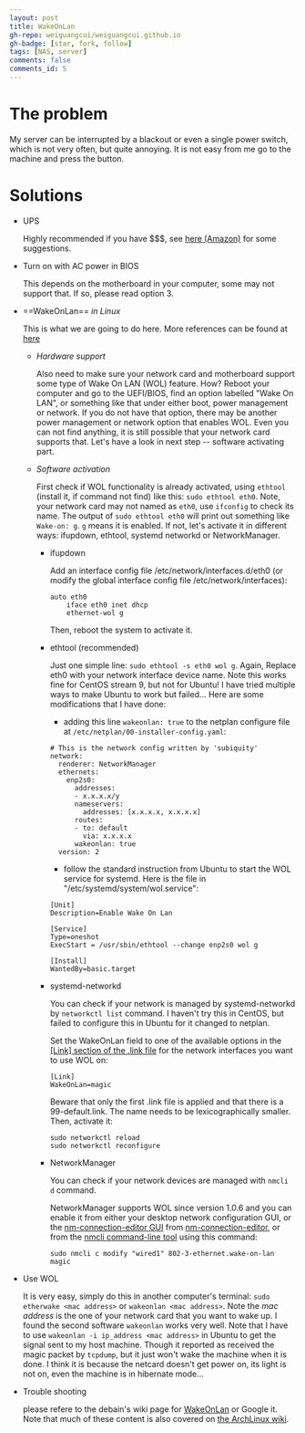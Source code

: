 ```yaml
---
layout: post
title: WakeOnLan
gh-repo: weiguangcui/weiguangcui.github.io
gh-badge: [star, fork, follow]
tags: [NAS, server]
comments: false
comments_id: 5
---
```


# The problem
My server can be interrupted by a blackout or even a single power switch, which is not very often, but quite annoying. It is not easy from me go to the machine and press the button.

# Solutions
- UPS 
  
    Highly recommended if you have $$$, see [here (Amazon)](https://www.amazon.co.uk/s?k=UPS&crid=2OFZKL6L69LR3&sprefix=ups%2Caps%2C515&linkCode=ll2&tag=weiguangwebsi-21&linkId=eaa3cb2e89b7dcf23a092ab191c1fd4e&language=en_GB&ref_=as_li_ss_tl) for some suggestions.

- Turn on with AC power in BIOS

  This depends on the motherboard in your computer, some may not support that. If so, please read option 3.
  
- ==WakeOnLan== *in Linux*

  This is what we are going to do here. More references can be found at [here](https://wiki.debian.org/WakeOnLan)
  
  + *Hardware support* 
  
    Also need to make sure your network card and motherboard support some type of Wake On LAN (WOL) feature. How? Reboot your computer and go to the UEFI/BIOS, find an option labelled "Wake On LAN", or something like that under either boot, power management or network. If you do not have that option, there may be another power management or network option that enables WOL. Even you can not find anything, it is still possible that your network card supports that. Let's have a look in next step -- software activating part.

  + *Software activation*
  
    First check if WOL functionality is already activated, using `ethtool` (install it, if command not find) like this: `sudo ethtool eth0`. Note, your network card may not named as `eth0`, use `ifconfig` to check its name. The output of `sudo ethtool eth0` will print out something like `Wake-on: g`. `g` means it is enabled. If not, let's activate it in different ways: ifupdown, ethtool, systemd networkd or NetworkManager.
  
    * ifupdown
    
      Add an interface config file /etc/network/interfaces.d/eth0 (or modify the global interface config file /etc/network/interfaces):
      ```
      auto eth0
          iface eth0 inet dhcp
          ethernet-wol g
      ```
      Then, reboot the system to activate it.
    
    * ethtool (recommended)
    
      Just one simple line: `sudo ethtool -s eth0 wol g`. Again, Replace eth0 with your network interface device name. Note this works fine for CentOS stream 9, but not for Ubuntu! I have tried multiple ways to make Ubuntu to work but failed... Here are some modifications that I have done:
        
        - adding this line `wakeonlan: true` to the netplan configure file at `/etc/netplan/00-installer-config.yaml`:
        ```
        # This is the network config written by 'subiquity'
        network:
          renderer: NetworkManager
          ethernets:
            enp2s0:
              addresses:
              - x.x.x.x/y
              nameservers:
                addresses: [x.x.x.x, x.x.x.x]
              routes:
              - to: default
                via: x.x.x.x
              wakeonlan: true
          version: 2
        ```
        
        - follow the standard instruction from Ubuntu to start the WOL service for systemd. Here is the file in "/etc/systemd/system/wol.service":
        
        ```
        [Unit]
        Description=Enable Wake On Lan

        [Service]
        Type=oneshot
        ExecStart = /usr/sbin/ethtool --change enp2s0 wol g

        [Install]
        WantedBy=basic.target
        ```
    
    * systemd-networkd
    
      You can check if your network is managed by systemd-networkd by `networkctl list` command. I haven't try this in CentOS, but failed to configure this in Ubuntu for it changed to netplan.

      Set the WakeOnLan field to one of the available options in the [[Link] section of the .link file](https://manpages.debian.org/man/systemd.link#A.5BLINK.5D_SECTION_OPTIONS) for the network interfaces you want to use WOL on:
      ```
      [Link]
      WakeOnLan=magic
      ```
      
      Beware that only the first .link file is applied and that there is a 99-default.link. The name needs to be lexicographically smaller. Then, activate it:
      ```
      sudo networkctl reload
      sudo networkctl reconfigure
      ```
    
    * NetworkManager
    
      You can check if your network devices are managed with `nmcli d` command.

      NetworkManager supports WOL since version 1.0.6 and you can enable it from either your desktop network configuration GUI, or the [nm-connection-editor GUI](https://manpages.debian.org/man/nm-connection-editor) from [nm-connection-editor](https://packages.debian.org/nm-connection-editor), or from the [nmcli command-line tool](https://manpages.debian.org/man/nmcli) using this command:

      `sudo nmcli c modify "wired1" 802-3-ethernet.wake-on-lan magic`
    
- Use WOL

  It is very easy, simply do this in another computer's terminal: `sudo etherwake <mac address>` or `wakeonlan <mac address>`. Note the *mac address* is the one of your network card that you want to wake up. I found the second software `wakeonlan` works very well. Note that I have to use `wakeonlan -i ip_address <mac address>` in Ubuntu to get the signal sent to my host machine. Though it reported as received the magic packet by `tcpdump`, but it just won't wake the machine when it is done. I think it is because the netcard doesn't get power on, its light is not on, even the machine is in hibernate mode... 
  
- Trouble shooting 

  please refere to the debain's wiki page for [WakeOnLan](https://wiki.debian.org/WakeOnLan) or Google it.
  Note that much of these content is also covered on [the ArchLinux wiki](https://wiki.archlinux.org/title/Wake-on-LAN).
